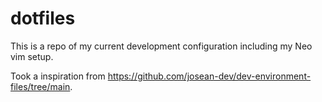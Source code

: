 # dotfiles

This is a repo of my current development configuration including my Neo vim setup.

Took a inspiration from https://github.com/josean-dev/dev-environment-files/tree/main.
